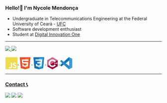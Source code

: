 ### Hello!👋 I'm Nycole Mendonça
* Undergraduate in Telecommunications Engineering at the Federal University of Ceará - [UFC](https://www.ufc.br/)
* Software development enthusiast
* Student at [Digital Innovation One](https://digitalinnovation.one/)
---
<div>
  <a href="https://github.com/nycolemendonca">
  <img height="150em" src="https://github-readme-stats.vercel.app/api?username=nycolemendonca&show_icons=true&theme=dracula&include_all_commits=true&count_private=true"/>
  <img height="150em" src="https://github-readme-stats.vercel.app/api/top-langs/?username=nycolemendonca&layout=compact&langs_count=7&theme=dracula"/>
</div>
<div style="display: inline_block"><br>
  <img align="center" alt="javascript" padding="10px" height="40" width="40" src="https://raw.githubusercontent.com/devicons/devicon/master/icons/javascript/javascript-plain.svg">
  <img align="center" alt="html5" padding="10px" height="40" width="40" src="https://raw.githubusercontent.com/devicons/devicon/master/icons/html5/html5-original.svg">
  <img align="center" alt="css3" padding="10px" height="40" width="40" src="https://raw.githubusercontent.com/devicons/devicon/master/icons/css3/css3-original.svg">
  <img align="center" alt="cplusplus" padding="10px" height="40" width="40" src="https://raw.githubusercontent.com/devicons/devicon/master/icons/cplusplus/cplusplus-original.svg">
  <img align="center" alt="vscode" padding="10px" height="40" width="40" src="https://raw.githubusercontent.com/devicons/devicon/master/icons/vscode/vscode-original.svg">
</div>
<hr>
<div>
  <h3>Contact 📞</h3>
 <a href = "mailto:nycolemendonca4@gmail.com"><img src="https://img.shields.io/badge/-Gmail-%23333?style=for-the-badge&logo=gmail&logoColor=white" target="_blank"></a>
 <a href="https://www.linkedin.com/in/nycole-mendonça" target="_blank"><img src="https://img.shields.io/badge/-LinkedIn-%230077B5?style=for-the-badge&logo=linkedin&logoColor=white" target="_blank"></a> 
 <a href="https://instagram.com/nycoleeee1" target="_blank"><img src="https://img.shields.io/badge/-Instagram-%23E4405F?style=for-the-badge&logo=instagram&logoColor=white" target="_blank"></a>
</div>
